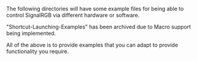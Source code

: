 The following directories will have some example files for being able to control SignalRGB via different hardware or software.

"Shortcut-Launching-Examples" has been archived due to Macro support being implemented.

All of the above is to provide examples that you can adapt to provide functionality you require.
